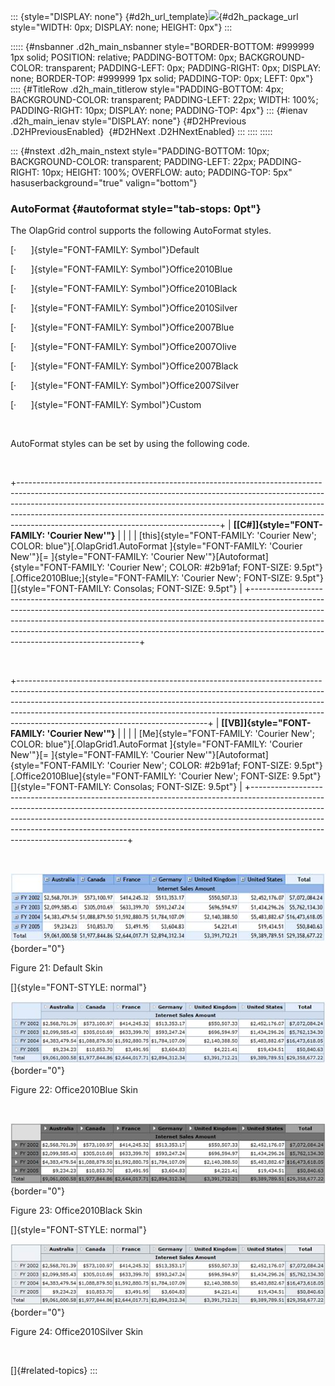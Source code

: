 ::: {style="DISPLAY: none"}
[](ms-xhelp:///?Id=d2h_url_template){#d2h_url_template}![](!package_url!){#d2h_package_url style="WIDTH: 0px; DISPLAY: none; HEIGHT: 0px"}
:::

::::: {#nsbanner .d2h_main_nsbanner style="BORDER-BOTTOM: #999999 1px solid; POSITION: relative; PADDING-BOTTOM: 0px; BACKGROUND-COLOR: transparent; PADDING-LEFT: 0px; PADDING-RIGHT: 0px; DISPLAY: none; BORDER-TOP: #999999 1px solid; PADDING-TOP: 0px; LEFT: 0px"}
:::: {#TitleRow .d2h_main_titlerow style="PADDING-BOTTOM: 4px; BACKGROUND-COLOR: transparent; PADDING-LEFT: 22px; WIDTH: 100%; PADDING-RIGHT: 10px; DISPLAY: none; PADDING-TOP: 4px"}
::: {#ienav .d2h_main_ienav style="DISPLAY: none"}
[](ms-xhelp:///?Id=29a2de26-7a75-4514-99e8-db9536eb58dd){#D2HPrevious .D2HPreviousEnabled}  [](ms-xhelp:///?Id=30118350-8e6b-4eea-b281-0e0afb9f118b){#D2HNext .D2HNextEnabled}
:::
::::
:::::

::: {#nstext .d2h_main_nstext style="PADDING-BOTTOM: 10px; BACKGROUND-COLOR: transparent; PADDING-LEFT: 22px; PADDING-RIGHT: 10px; HEIGHT: 100%; OVERFLOW: auto; PADDING-TOP: 5px" hasuserbackground="true" valign="bottom"}
### AutoFormat {#autoformat style="tab-stops: 0pt"}

The OlapGrid control supports the following AutoFormat styles.

[·      ]{style="FONT-FAMILY: Symbol"}Default

[·      ]{style="FONT-FAMILY: Symbol"}Office2010Blue

[·      ]{style="FONT-FAMILY: Symbol"}Office2010Black

[·      ]{style="FONT-FAMILY: Symbol"}Office2010Silver

[·      ]{style="FONT-FAMILY: Symbol"}Office2007Blue

[·      ]{style="FONT-FAMILY: Symbol"}Office2007Olive

[·      ]{style="FONT-FAMILY: Symbol"}Office2007Black

[·      ]{style="FONT-FAMILY: Symbol"}Office2007Silver

[·      ]{style="FONT-FAMILY: Symbol"}Custom

 

AutoFormat styles can be set by using the following code.

 

+--------------------------------------------------------------------------------------------------------------------------------------------------------------------------------------------------------------------------------------------------------------------------------------------------------------------------------------------------------------------------+
| **[\[C#\]]{style="FONT-FAMILY: 'Courier New'"}**                                                                                                                                                                                                                                                                                                                         |
|                                                                                                                                                                                                                                                                                                                                                                          |
| [this]{style="FONT-FAMILY: 'Courier New'; COLOR: blue"}[.OlapGrid1.AutoFormat ]{style="FONT-FAMILY: 'Courier New'"}[= ]{style="FONT-FAMILY: 'Courier New'"}[Autoformat]{style="FONT-FAMILY: 'Courier New'; COLOR: #2b91af; FONT-SIZE: 9.5pt"}[.Office2010Blue;]{style="FONT-FAMILY: 'Courier New'; FONT-SIZE: 9.5pt"}[]{style="FONT-FAMILY: Consolas; FONT-SIZE: 9.5pt"} |
+--------------------------------------------------------------------------------------------------------------------------------------------------------------------------------------------------------------------------------------------------------------------------------------------------------------------------------------------------------------------------+

 

+-----------------------------------------------------------------------------------------------------------------------------------------------------------------------------------------------------------------------------------------------------------------------------------------------------------------------------------------------------------------------+
| **[\[VB\]]{style="FONT-FAMILY: 'Courier New'"}**                                                                                                                                                                                                                                                                                                                      |
|                                                                                                                                                                                                                                                                                                                                                                       |
| [Me]{style="FONT-FAMILY: 'Courier New'; COLOR: blue"}[.OlapGrid1.AutoFormat ]{style="FONT-FAMILY: 'Courier New'"}[= ]{style="FONT-FAMILY: 'Courier New'"}[Autoformat]{style="FONT-FAMILY: 'Courier New'; COLOR: #2b91af; FONT-SIZE: 9.5pt"}[.Office2010Blue]{style="FONT-FAMILY: 'Courier New'; FONT-SIZE: 9.5pt"}[]{style="FONT-FAMILY: Consolas; FONT-SIZE: 9.5pt"} |
+-----------------------------------------------------------------------------------------------------------------------------------------------------------------------------------------------------------------------------------------------------------------------------------------------------------------------------------------------------------------------+

 

![](ImagesExt/image46_31.jpg){border="0"}

Figure 21: Default Skin

[]{style="FONT-STYLE: normal"} 

![](ImagesExt/image46_32.jpg){border="0"}

Figure 22: Office2010Blue Skin

 

![](ImagesExt/image46_33.jpg){border="0"}

Figure 23: Office2010Black Skin

[]{style="FONT-STYLE: normal"} 

![](ImagesExt/image46_34.jpg){border="0"}

Figure 24: Office2010Silver Skin

 

[]{#related-topics}
:::
